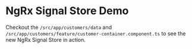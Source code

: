 # NgRx Signal Store Demo

Checkout the `/src/app/customers/data` and `/src/app/customers/feature/customer-container.component.ts` to see the new NgRx Signal Store in action.
